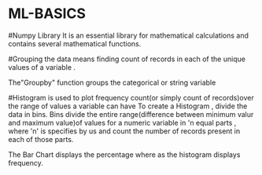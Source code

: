 # ML-BASICS

#Numpy Library
It is an essential library for mathematical calculations and contains several mathematical functions.

#Grouping the data
means finding count of records in each of the unique values of a variable .

The"Groupby" function groups the categorical or string variable

#Histogram
is used to plot frequency count(or simply count of records)over the range of values a variable can have
To create a Histogram , divide the data in bins.
Bins divide the entire range(difference between minimum valur and maximum value)of values for a numeric variable in 'n equal parts , where 'n' is specifies by us and count the number of records present in each of those parts.


The Bar Chart displays the percentage where as the histogram displays frequency.
